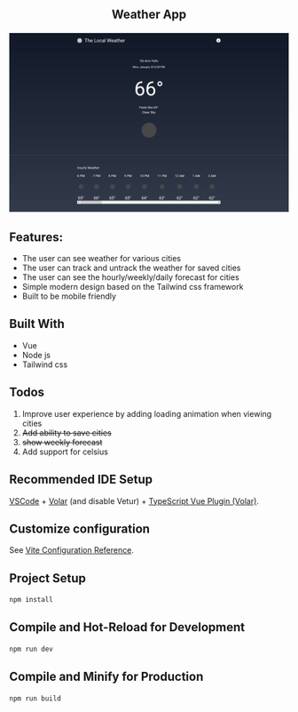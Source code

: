 ## <p align="center">Weather App</p>

[![](screenshot/loc-weather.PNG)](https://localweatherwatch.netlify.app/)

## Features:
* The user can see weather for various cities
* The user can track and untrack the weather for saved cities
* The user can see the hourly/weekly/daily forecast for cities
* Simple modern design based on the Tailwind css framework
* Built to be mobile friendly

## Built With
* Vue
* Node js
* Tailwind css

## Todos
1. Improve user experience by adding loading animation when viewing cities
2. ~~Add ability to save cities~~
3. ~~show weekly forecast~~
3. Add support for celsius

## Recommended IDE Setup

[VSCode](https://code.visualstudio.com/) + [Volar](https://marketplace.visualstudio.com/items?itemName=Vue.volar) (and disable Vetur) + [TypeScript Vue Plugin (Volar)](https://marketplace.visualstudio.com/items?itemName=Vue.vscode-typescript-vue-plugin).

## Customize configuration

See [Vite Configuration Reference](https://vitejs.dev/config/).

## Project Setup

```sh
npm install
```

## Compile and Hot-Reload for Development

```sh
npm run dev
```

## Compile and Minify for Production

```sh
npm run build
```

